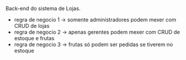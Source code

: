 Back-end do sistema de Lojas.

- regra de negocio 1 -> somente administradores podem mexer com CRUD de lojas
- regra de negocio 2 -> apenas gerentes podem mexer com CRUD de estoque e frutas
- regra de negocio 3 -> frutas só podem ser pedidas se tiverem no estoque
